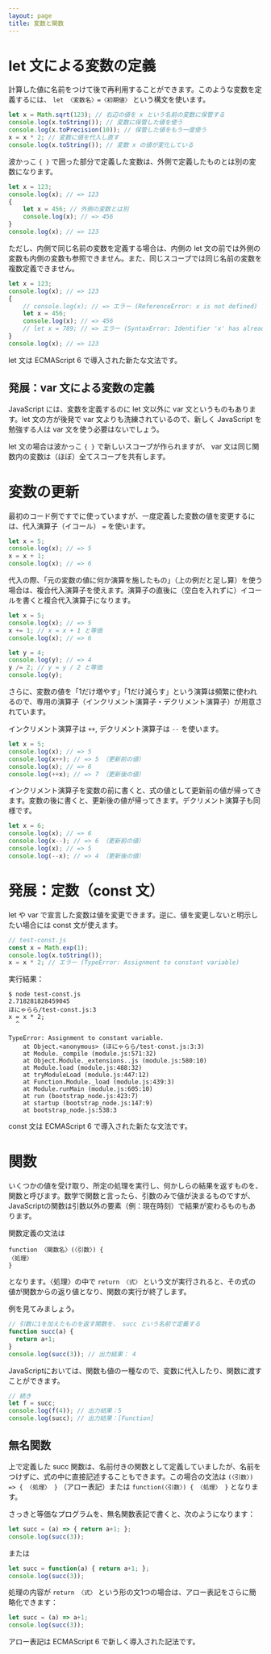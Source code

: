 ```yaml
---
layout: page
title: 変数と関数
---
```


# let 文による変数の定義

計算した値に名前をつけて後で再利用することができます。このような変数を定義するには、 `let 〈変数名〉=〈初期値〉` という構文を使います。
```javascript
let x = Math.sqrt(123); // 右辺の値を x という名前の変数に保管する
console.log(x.toString()); // 変数に保管した値を使う
console.log(x.toPrecision(10)); // 保管した値をもう一度使う
x = x * 2; // 変数に値を代入し直す
console.log(x.toString()); // 変数 x の値が変化している
```

波かっこ `{ }` で囲った部分で定義した変数は、外側で定義したものとは別の変数になります。
```javascript
let x = 123;
console.log(x); // => 123
{
    let x = 456; // 外側の変数とは別
    console.log(x); // => 456
}
console.log(x); // => 123
```

ただし、内側で同じ名前の変数を定義する場合は、内側の let 文の前では外側の変数も内側の変数も参照できません。また、同じスコープでは同じ名前の変数を複数定義できません。
```javascript
let x = 123;
console.log(x); // => 123
{
    // console.log(x); // => エラー (ReferenceError: x is not defined)
    let x = 456;
    console.log(x); // => 456
    // let x = 789; // => エラー (SyntaxError: Identifier 'x' has already been declared)
}
console.log(x); // => 123
```

let 文は ECMAScript 6 で導入された新たな文法です。

## 発展：var 文による変数の定義

JavaScript には、変数を定義するのに let 文以外に var 文というものもあります。let 文の方が後発で var 文よりも洗練されているので、新しく JavaScript を勉強する人は var 文を使う必要はないでしょう。

let 文の場合は波かっこ `{ }` で新しいスコープが作られますが、 var 文は同じ関数内の変数は（ほぼ）全てスコープを共有します。

# 変数の更新

最初のコード例ですでに使っていますが、一度定義した変数の値を変更するには、代入演算子（イコール） `=` を使います。
```javascript
let x = 5;
console.log(x); // => 5
x = x + 1;
console.log(x); // => 6
```

代入の際、「元の変数の値に何か演算を施したもの」（上の例だと足し算）を使う場合は、複合代入演算子を使えます。演算子の直後に（空白を入れずに）イコールを書くと複合代入演算子になります。
```javascript
let x = 5;
console.log(x); // => 5
x += 1; // x = x + 1 と等価
console.log(x); // => 6
```
```javascript
let y = 4;
console.log(y); // => 4
y /= 2; // y = y / 2 と等価
console.log(y);
```

さらに、変数の値を「1だけ増やす」「1だけ減らす」という演算は頻繁に使われるので、専用の演算子（インクリメント演算子・デクリメント演算子）が用意されています。

インクリメント演算子は `++`, デクリメント演算子は `--` を使います。
```javascript
let x = 5;
console.log(x); // => 5
console.log(x++); // => 5 （更新前の値）
console.log(x); // => 6
console.log(++x); // => 7 （更新後の値）
```

インクリメント演算子を変数の前に書くと、式の値として更新前の値が帰ってきます。変数の後に書くと、更新後の値が帰ってきます。デクリメント演算子も同様です。
```javascript
let x = 6;
console.log(x); // => 6
console.log(x--); // => 6 （更新前の値）
console.log(x); // => 5
console.log(--x); // => 4 （更新後の値）
```

# 発展：定数（const 文）
let や var で宣言した変数は値を変更できます。逆に、値を変更しないと明示したい場合には const 文が使えます。
```javascript
// test-const.js
const x = Math.exp(1);
console.log(x.toString());
x = x * 2; // エラー (TypeError: Assignment to constant variable)
```

実行結果：
```shell
$ node test-const.js
2.718281828459045
ほにゃらら/test-const.js:3
x = x * 2;
  ^

TypeError: Assignment to constant variable.
    at Object.<anonymous> (ほにゃらら/test-const.js:3:3)
    at Module._compile (module.js:571:32)
    at Object.Module._extensions..js (module.js:580:10)
    at Module.load (module.js:488:32)
    at tryModuleLoad (module.js:447:12)
    at Function.Module._load (module.js:439:3)
    at Module.runMain (module.js:605:10)
    at run (bootstrap_node.js:423:7)
    at startup (bootstrap_node.js:147:9)
    at bootstrap_node.js:538:3
```

const 文は ECMAScript 6 で導入された新たな文法です。

# 関数

いくつかの値を受け取り、所定の処理を実行し、何かしらの結果を返すものを、関数と呼びます。数学で関数と言ったら、引数のみで値が決まるものですが、JavaScriptの関数は引数以外の要素（例：現在時刻）で結果が変わるものもあります。

関数定義の文法は
```
function 〈関数名〉(〈引数〉) {
〈処理〉
}
```
となります。〈処理〉の中で `return 〈式〉` という文が実行されると、その式の値が関数からの返り値となり、関数の実行が終了します。

例を見てみましょう。
```javascript
// 引数に1を加えたものを返す関数を、 succ という名前で定義する
function succ(a) {
  return a+1;
}
console.log(succ(3)); // 出力結果： 4
```
JavaScriptにおいては、関数も値の一種なので、変数に代入したり、関数に渡すことができます。
```javascript
// 続き
let f = succ;
console.log(f(4)); // 出力結果：5
console.log(succ); // 出力結果：[Function]
```

## 無名関数
上で定義した succ 関数は、名前付きの関数として定義していましたが、名前をつけずに、式の中に直接記述することもできます。この場合の文法は `(〈引数〉) => { 〈処理〉 }` （アロー表記）または `function(〈引数〉) { 〈処理〉 }` となります。

さっきと等価なプログラムを、無名関数表記で書くと、次のようになります：
```javascript
let succ = (a) => { return a+1; };
console.log(succ(3));
```
または
```javascript
let succ = function(a) { return a+1; };
console.log(succ(3));
```

処理の内容が `return 〈式〉` という形の文1つの場合は、アロー表記をさらに簡略化できます：
```javascript
let succ = (a) => a+1;
console.log(succ(3));
```

アロー表記は ECMAScript 6 で新しく導入された記法です。
